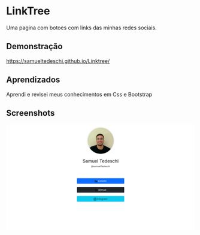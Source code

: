 
# LinkTree
Uma pagina com botoes com links das minhas redes sociais. 


## Demonstração

https://samueltedeschi.github.io/Linktree/

## Aprendizados

Aprendi e revisei meus conhecimentos em Css e Bootstrap


## Screenshots

![App Screenshot](https://github.com/samuelTedeschi/Linktree/blob/master/Captura%20de%20tela_2022-07-07_14-10-03.png)


